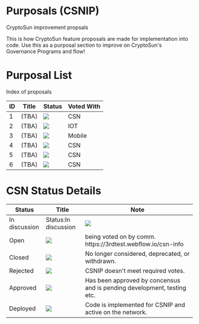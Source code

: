 # Purposals (CSNIP)
CryptoSun improvement propsals <br>

This is how CryptoSun feature proposals are made for implementation into code.
Use this as a purposal section to improve on CryptoSun's Governance Programs and flow!

# Purposal List
Index of proposals
 <table id="proposalsTable">
        <thead>
            <tr>
                <th>ID</th>
                <th>Title</th>
                <th>Status</th>
                <th>Voted With</th>
            </tr>
        </thead>
        <tbody>
            <tr>
                <td>1</td>
                <td>(TBA)</td>
                <td><img src="https://img.shields.io/badge/Status-Open-yellow"/></td>
                <td>CSN</td>
            </tr>
            <tr>
                <td>2</td>
                <td>(TBA)</td>
                <td><img src="https://img.shields.io/badge/Status-Closed-blue"/></td>
                <td>IOT</td>
            </tr>
            <tr>
                <td>3</td>
                <td>(TBA)</td>
                <td><img src="https://img.shields.io/badge/Status-Approved-brightgreen"/></td>
                <td>Mobile</td>
            </tr>
            <tr>
                <td>4</td>
                <td>(TBA)</td>
                <td><img src="https://img.shields.io/badge/Status-Rejected-red"/></td>
                <td>CSN</td>
            </tr>
            <tr>
                <td>5</td>
                <td>(TBA)</td>
                <td><img src="https://img.shields.io/badge/Status-Deployed-green"/></td>
                <td>CSN</td>
            </tr>
            <tr>
                <td>6</td>
                <td>(TBA)</td>
                <td><img src="https://img.shields.io/badge/Status-Discussion-blue"/></td>
                <td>CSN</td>
            </tr>
        </tbody></table>

 # CSN Status Details
 <table id="proposalsTable">
        <thead>
            <tr>
                <th>Status</th>
                <th>Title</th>
                <th>Note</th>
            </tr>
        </thead>
        <tbody>
            <tr>
                <td>In discussion</td>
                <td>Status:In discussion</td>
                <td><img src="https://img.shields.io/badge/Status-Discussion-brightgreen"/></td>
            </tr>
            <tr>
                <td>Open</td>
                <td><img src="https://img.shields.io/badge/Status-Open-brightgreen"/></td>
                <td>being voted on by comm. <a>https://3rdtest.webflow.io/csn-info</a></td>
            </tr>
            <tr>
                <td>Closed</td>
                <td><img src="https://img.shields.io/badge/Status-Closed-lightgrey"/></td>
                <td>No longer considered, deprecated, or withdrawn.</td>
            </tr>
            <tr>
                <td>Rejected</td>
                <td><img src="https://img.shields.io/badge/Status-Rejected-red"/></td>
                <td>CSNIP doesn't meet required votes.</td>
            </tr>
            <tr>
                <td>Approved</td>
                <td><img src="https://img.shields.io/badge/Status-Approved-blue"/></td>
                <td>Has been approved by concensus and is pending development, testing etc. </td>
            </tr>
            <tr>
                <td>Deployed</td>
                <td><img src="https://img.shields.io/badge/Status-Deployed-purple"/></td>
                <td>Code is implemented for CSNIP and active on the network.</td>
            </tr>
        </tbody></table>
            
